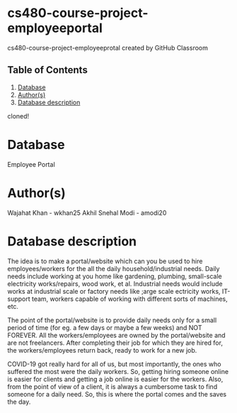 # cs480-course-project-employeeportal
cs480-course-project-employeeprotal created by GitHub Classroom


## Table of Contents
1. [Database](#database)
2. [Author(s)](#author)
3. [Database description](#description)

cloned! 
# Database
Employee Portal
# Author(s)
Wajahat Khan - wkhan25
Akhil Snehal Modi - amodi20
# Database description
The idea is to make a portal/website which can you be used to hire employees/workers for the all the daily household/industrial needs. Daily needs include working at you home like gardening, plumbing, small-scale electricity works/repairs, wood work, et al. Industrial needs would include works at industrial scale or factory needs like ;arge scale ectricity works, IT-support team, workers capable of working with different sorts of machines, etc.

The point of the portal/website is to provide daily needs only for a small period of time (for eg. a few days or maybe a few weeks) and NOT FOREVER. All the workers/employees are owned by the portal/website and are not freelancers. After completing their job for which they are hired for, the workers/employees return back, ready to work for a new job.

COVID-19 got really hard for all of us, but most importantly, the ones who suffered the most were the daily workers. So, getting hiring someone online is easier for clients and getting  a job online is easier for the workers. Also, from the point of view of a client, it is always a cumbersome task to find someone for a daily need. So, this is where the portal comes and the saves the day. 
